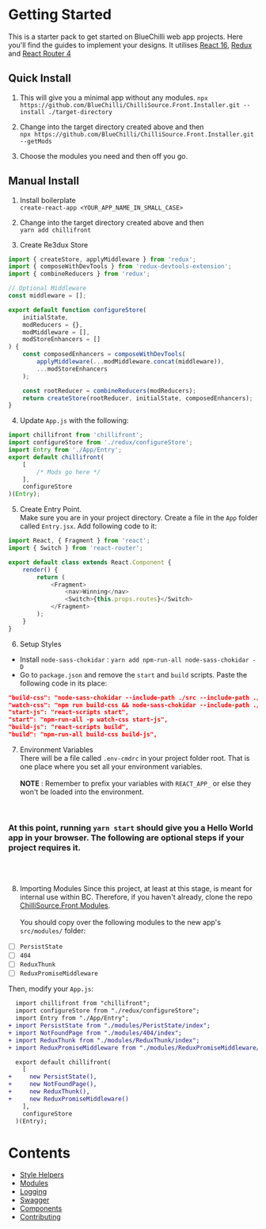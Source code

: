 # Getting Started

This is a starter pack to get started on BlueChilli web app projects. Here you'll find the guides to implement your designs. It utilises [React 16](https://reactjs.org/), [Redux](https://redux.js.org) and [React Router 4](https://reacttraining.com/react-router/web/guides/philosophy)

## Quick Install

1. This will give you a minimal app without any modules.
   `npx https://github.com/BlueChilli/ChilliSource.Front.Installer.git --install ./target-directory`

2. Change into the target directory created above and then <br />
   `npx https://github.com/BlueChilli/ChilliSource.Front.Installer.git --getMods`

3. Choose the modules you need and then off you go.

## Manual Install

1. Install boilerplate <br />
   `create-react-app <YOUR_APP_NAME_IN_SMALL_CASE>`

2. Change into the target directory created above and then <br />
   `yarn add chillifront`

3. Create Re3dux Store

```js
import { createStore, applyMiddleware } from 'redux';
import { composeWithDevTools } from 'redux-devtools-extension';
import { combineReducers } from 'redux';

// Optional Middleware
const middleware = [];

export default function configureStore(
	initialState,
	modReducers = {},
	modMiddleware = [],
	modStoreEnhancers = []
) {
	const composedEnhancers = composeWithDevTools(
		applyMiddleware(...modMiddleware.concat(middleware)),
		...modStoreEnhancers
	);

	const rootReducer = combineReducers(modReducers);
	return createStore(rootReducer, initialState, composedEnhancers);
}
```

4. Update `App.js` with the following:

```js
import chillifront from 'chillifront';
import configureStore from './redux/configureStore';
import Entry from './App/Entry';
export default chillifront(
	[
		/* Mods go here */
	],
	configureStore
)(Entry);
```

5. Create Entry Point. <br />
   Make sure you are in your project directory. Create a file in the `App` folder called `Entry.jsx`. Add following code to it:

```js
import React, { Fragment } from 'react';
import { Switch } from 'react-router';

export default class extends React.Component {
	render() {
		return (
			<Fragment>
				<nav>Winning</nav>
				<Switch>{this.props.routes}</Switch>
			</Fragment>
		);
	}
}
```

6. Setup Styles

- Install `node-sass-chokidar` : `yarn add npm-run-all node-sass-chokidar -D`
- Go to `package.json` and remove the `start` and `build` scripts. Paste the following code in its place:

```json
"build-css": "node-sass-chokidar --include-path ./src --include-path ./node_modules src/ -o src/",
"watch-css": "npm run build-css && node-sass-chokidar --include-path ./src --include-path ./node_modules src/ -o src/ --watch --recursive",
"start-js": "react-scripts start",
"start": "npm-run-all -p watch-css start-js",
"build-js": "react-scripts build",
"build": "npm-run-all build-css build-js",
```

7. Environment Variables <br />
   There will be a file called `.env-cmdrc` in your project folder root. That is one place where you set all your environment variables. <br /><br />
   **NOTE** : Remember to prefix your variables with `REACT_APP_` or else they won't be loaded into the environment.

<br />

### At this point, running `yarn start` should give you a Hello World app in your browser. The following are optional steps if your project requires it.

<br />
<br />

8. Importing Modules
   Since this project, at least at this stage, is meant for internal use within BC. Therefore, if you haven't already, clone the repo [ChilliSource.Front.Modules](https://github.com/BlueChilli/ChilliSource.Front.Modules). <br /><br />
   You should copy over the following modules to the new app's `src/modules/` folder:

- [ ] `PersistState`
- [ ] `404`
- [ ] `ReduxThunk`
- [ ] `ReduxPromiseMiddleware`

Then, modify your `App.js`:

```diff
  import chillifront from "chillifront";
  import configureStore from "./redux/configureStore";
  import Entry from "./App/Entry";
+ import PersistState from "./modules/PeristState/index";
+ import NotFoundPage from "./modules/404/index";
+ import ReduxThunk from "./modules/ReduxThunk/index";
+ import ReduxPromiseMiddleware from "./modules/ReduxPromiseMiddleware/index";

  export default chillifront(
    [
+     new PersistState(),
+     new NotFoundPage(),
+     new ReduxThunk(),
+     new ReduxPromiseMiddleware()
    ],
    configureStore
  )(Entry);
```

# Contents

- [Style Helpers](/style-helpers/index.md)
- [Modules](/modules/index.md)
- [Logging](/logging.md)
- [Swagger](/swagger.md)
- [Components](/components/index.md)
- [Contributing](/dev/index.md)

